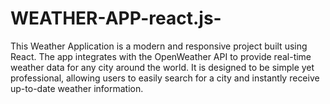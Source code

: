 # WEATHER-APP-react.js-
This Weather Application is a modern and responsive project built using React. The app integrates with the OpenWeather API to provide real-time weather data for any city around the world. It is designed to be simple yet professional, allowing users to easily search for a city and instantly receive up-to-date weather information.
